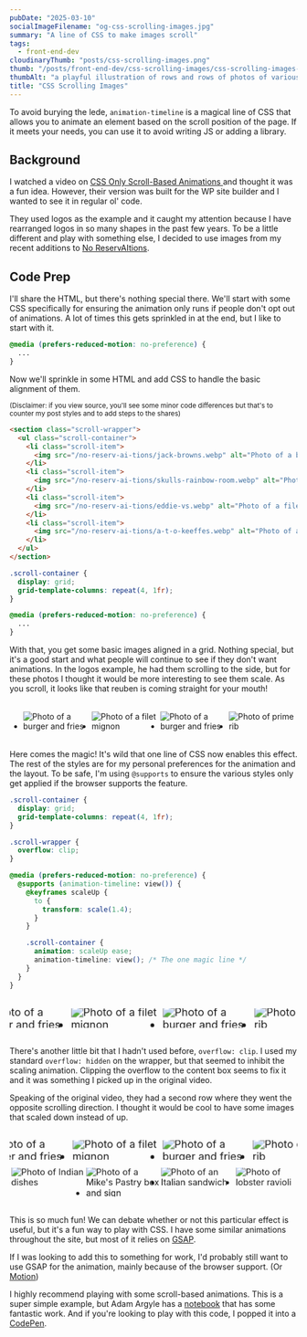 ```yaml
---
pubDate: "2025-03-10"
socialImageFilename: "og-css-scrolling-images.jpg"
summary: "A line of CSS to make images scroll"
tags:
  - front-end-dev
cloudinaryThumb: "posts/css-scrolling-images.png"
thumb: "/posts/front-end-dev/css-scrolling-images/css-scrolling-images-thumb.webp"
thumbAlt: "a playful illustration of rows and rows of photos of various food items, with the illustion of motion --ar 3:2"
title: "CSS Scrolling Images"
---
```


<style>
  .blogpost {
    max-width: 100% !important;
  }

  .scroll-wrapper,
  .scroll-wrapper + * {
    margin-block-start: 2rem;
  }

  .scroll-wrapper + .scroll-wrapper {
    margin-block-start: 0;
  }

  .ie {
    background-color: #ffcc00;
    padding: 1rem;
    border-radius: 0.5rem;
    border: 0.5rem solid;
    border-image: repeating-linear-gradient(
      45deg,
      black 0,
      black 5px,
      transparent 5px,
      transparent 10px
    ) 10;
    font-weight: bold;
    overflow: clip;
    transform: rotate(-2deg);
  }

  @supports (animation-timeline: view()) {
    .ie {
      display: none;
    }
  }

</style>

<div class="max-w-2xl mx-auto">

To avoid burying the lede, `animation-timeline` is a magical line of CSS that allows you to animate an element based on the scroll position of the page. If it meets your needs, you can use it to avoid writing JS or adding a library.

## Background
  
I watched a video on [CSS Only Scroll-Based Animations ](https://www.youtube.com/watch?v=LR2AediwJbI) and thought it was a fun idea. However, their version was built for the WP site builder and I wanted to see it in regular ol' code. 

They used logos as the example and it caught my attention because I have rearranged logos in so many shapes in the past few years. To be a little different and play with something else, I decided to use images from my recent additions to [No ReservAItions](https://www.noreservations.com).

## Code Prep

I'll share the HTML, but there's nothing special there. We'll start with some CSS specifically for ensuring the animation only runs if people don't opt out of animations. A lot of times this gets sprinkled in at the end, but I like to start with it.

```css
@media (prefers-reduced-motion: no-preference) {
  ...
}
```

Now we'll sprinkle in some HTML and add CSS to handle the basic alignment of them. 

<small>(Disclaimer: if you view source, you'll see some minor code differences but that's to counter my post styles and to add steps to the shares)</small>

```html
<section class="scroll-wrapper">
  <ul class="scroll-container">
    <li class="scroll-item">
      <img src="/no-reserv-ai-tions/jack-browns.webp" alt="Photo of a burger and fries" />
    </li>
    <li class="scroll-item">
      <img src="/no-reserv-ai-tions/skulls-rainbow-room.webp" alt="Photo of prime rib" />
    </li>
    <li class="scroll-item">
      <img src="/no-reserv-ai-tions/eddie-vs.webp" alt="Photo of a filet mignon" />
    </li>
    <li class="scroll-item">
      <img src="/no-reserv-ai-tions/a-t-o-keeffes.webp" alt="Photo of a burger and fries" />
    </li>
  </ul>
</section>
```

```css
.scroll-container {
  display: grid;
  grid-template-columns: repeat(4, 1fr);
}

@media (prefers-reduced-motion: no-preference) {
  ...
}
```
<style>
  .scroll-container {
    display: grid;
    grid-template-columns: repeat(4, 1fr);
  }
</style>

With that, you get some basic images aligned in a grid. Nothing special, but it's a good start and what people will continue to see if they don't want animations. In the logos example, he had them scrolling to the side, but for these photos I thought it would be more interesting to see them scale. As you scroll, it looks like that reuben is coming straight for your mouth!

</div>

<section class="scroll-wrapper">
  <ul class="scroll-container">
    <li class="scroll-item">
      <img src="/no-reserv-ai-tions/jack-browns.webp" alt="Photo of a burger and fries" />
    </li>
    <li class="scroll-item">
      <img src="/no-reserv-ai-tions/eddie-vs.webp" alt="Photo of a filet mignon" />
    </li>
    <li class="scroll-item">
      <img src="/no-reserv-ai-tions/a-t-o-keeffes.webp" alt="Photo of a burger and fries" />
    </li>
    <li class="scroll-item">
      <img src="/no-reserv-ai-tions/dorchester-brewing.webp" alt="Photo of prime rib" />
    </li>
  </ul>
</section>

<div class="max-w-2xl mx-auto">

Here comes the magic! It's wild that one line of CSS now enables this effect. The rest of the styles are for my personal preferences for the animation and the layout. To be safe, I'm using `@supports` to ensure the various styles only get applied if the browser supports the feature.

```css
.scroll-container {
  display: grid;
  grid-template-columns: repeat(4, 1fr);
}

.scroll-wrapper {
  overflow: clip;
}

@media (prefers-reduced-motion: no-preference) {
  @supports (animation-timeline: view()) {
    @keyframes scaleUp {
      to {
        transform: scale(1.4);
      }
    }

    .scroll-container {
      animation: scaleUp ease;
      animation-timeline: view(); /* The one magic line */
    }
  }
}
```

<style>
  .scroll-wrapper {
    overflow: clip;
  }

  @media (prefers-reduced-motion: no-preference) {
    @supports (animation-timeline: view()) {
      @keyframes scaleUp {
        to {
          transform: scale(1.4);
        }
      }
    
      @keyframes rotateItem {
        to {
          transform: rotate(5deg);
        }
      }
    
      .scroll-container.two {
        animation: scaleUp ease;
        animation-timeline: view(); 
      }
    }
  }
</style>

<p class="ie">
 Oh no! It looks like you're using IE, or at least the modern-day equivalent. Just imagine joyful things and check this out on a <a href="https://caniuse.com/?search=animation-timeline%3A%20view()">browser that supports animation-timeline: view()</a> when you have time.
</p>

</div>

<section class="scroll-wrapper">
  <ul class="scroll-container two">
    <li class="scroll-item">
      <img src="/no-reserv-ai-tions/jack-browns.webp" alt="Photo of a burger and fries" />
    </li>
    <li class="scroll-item">
      <img src="/no-reserv-ai-tions/eddie-vs.webp" alt="Photo of a filet mignon" />
    </li>
    <li class="scroll-item">
      <img src="/no-reserv-ai-tions/a-t-o-keeffes.webp" alt="Photo of a burger and fries" />
    </li>
    <li class="scroll-item">
      <img src="/no-reserv-ai-tions/dorchester-brewing.webp" alt="Photo of prime rib" />
    </li>
  </ul>
</section>

<div class="max-w-2xl mx-auto">

There's another little bit that I hadn't used before, `overflow: clip`. I used my standard `overflow: hidden` on the wrapper, but that seemed to inhibit the scaling animation. Clipping the overflow to the content box seems to fix it and it was something I picked up in the original video.

Speaking of the original video, they had a second row where they went the opposite scrolling direction. I thought it would be cool to have some images that scaled down instead of up.

</div>

<style>
  @media (prefers-reduced-motion: no-preference) {
    @supports (animation-timeline: view()) {
      @keyframes scaleDown {
        to {
          transform: scale(1);
        }
      }

      .scroll-container.inverse {
        animation: scaleDown ease;
        animation-timeline: view();
        transform: scale(1.4);
      }
    }
  }
</style>
<section class="scroll-wrapper">
  <ul class="scroll-container two">
    <li class="scroll-item">
      <img src="/no-reserv-ai-tions/jack-browns.webp" alt="Photo of a burger and fries" />
    </li>
    <li class="scroll-item">
      <img src="/no-reserv-ai-tions/eddie-vs.webp" alt="Photo of a filet mignon" />
    </li>
    <li class="scroll-item">
      <img src="/no-reserv-ai-tions/a-t-o-keeffes.webp" alt="Photo of a burger and fries" />
    </li>
    <li class="scroll-item">
      <img src="/no-reserv-ai-tions/dorchester-brewing.webp" alt="Photo of prime rib" />
    </li>
  </ul>
</section>

<section class="scroll-wrapper">
  <ul class="scroll-container two inverse">
    <li class="scroll-item">
      <img src="/no-reserv-ai-tions/kantipur-cafe.webp" alt="Photo of Indian dishes" />
    </li>
    <li class="scroll-item">
      <img src="/no-reserv-ai-tions/mikes-pastry.webp" alt="Photo of a Mike's Pastry box and sign" />
    </li>
    <li class="scroll-item">
      <img src="/no-reserv-ai-tions/paulis.webp" alt="Photo of an Italian sandwich" />
    </li>
    <li class="scroll-item">
      <img src="/no-reserv-ai-tions/rinos-place.webp" alt="Photo of lobster ravioli" />
    </li>
  </ul>
</section>

<div class="max-w-2xl mx-auto">

This is so much fun! We can debate whether or not this particular effect is useful, but it's a fun way to play with CSS. I have some similar animations throughout the site, but most of it relies on [GSAP](https://gsap.com).

If I was looking to add this to something for work, I'd probably still want to use GSAP for the animation, mainly because of the browser support. (Or [Motion](https://motion.dev))

I highly recommend playing with some scroll-based animations. This is a super simple example, but Adam Argyle has a [notebook](https://nerdy.dev/notebook/scroll-driven-animations.html) that has some fantastic work. And if you're looking to play with this code, I popped it into a [CodePen](https://codepen.io/dandenney/pen/OPJxmpG).

</div>

